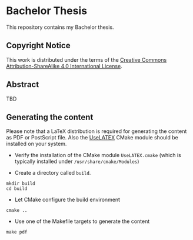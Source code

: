 # Bachelor Thesis #

This repository contains my Bachelor thesis.

## Copyright Notice ##

This work is distributed under the terms of the [Creative Commons Attribution-ShareAlike 4.0 International License](http://creativecommons.org/licenses/by-sa/4.0/).

## Abstract ##

TBD

## Generating the content ##

Please note that a LaTeX distribution is required for generating the content as PDF or PostScript file.
Also the [UseLATEX](https://github.com/kmorel/UseLATEX) CMake module should be installed on your system.

* Verify the installation of the CMake module `UseLATEX.cmake` (which is typically installed under `/usr/share/cmake/Modules`)

* Create a directory called `build`.

```
mkdir build
cd build
```

* Let CMake configure the build environment

```
cmake ..
```

* Use one of the Makefile targets to generate the content

```
make pdf
```
